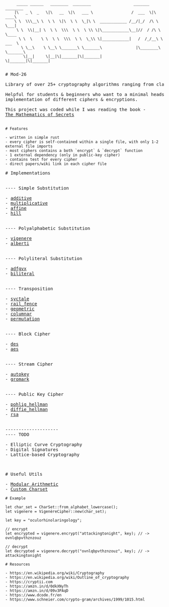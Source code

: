 ```

     _____ ______   ________  ________                   _______  ________     
    |\   _ \  _   \|\   __  \|\   ___ \                 /  ___  \|\   ____\    
    \ \  \\\__\ \  \ \  \|\  \ \  \_|\ \  ____________ /__/|_/  /\ \  \___|    
     \ \  \\|__| \  \ \  \\\  \ \  \ \\ \|\____________\__|//  / /\ \  \____   
      \ \  \    \ \  \ \  \\\  \ \  \_\\ \|____________|   /  /_/__\ \  ___  \ 
       \ \__\    \ \__\ \_______\ \_______\               |\________\ \_______\
        \|__|     \|__|\|_______|\|_______|                \|_______|\|_______|
                                                                           

```



<pre>
# Mod-26

Library of over 25+ cryptography algorithms ranging from classical to modern. 

Helpful for students & beginners who want to a minimal headstart-
implementation of different ciphers & encryptions.

This project was coded while I was reading the book -
<a href="https://amzn.in/d/0dkXNyTh">The Mathematics of Secrets</a>

</pre>


```
# Features

- written in simple rust
- every cipher is self-contained within a single file, with only 1-2 external file imports
- most ciphers contains a both `encrypt` & `decrypt` function
- 1 external dependency (only in public-key cipher) 
- contains test for every cipher
- direct papers/wiki link in each cipher file

```


<pre>
# Implementations


---- Simple Substitution

- <a href="/src/simple_substitution/additive.rs">additive</a>
- <a href="/src/simple_substitution/multiplicative.rs">multiplicative</a>
- <a href="/src/simple_substitution/affine.rs">affine</a>
- <a href="/src/simple_substitution/hill.rs">hill</a>


---- Polyalphabetic Substitution

- <a href="/src/polyalphebatic_substitution/vigenere.rs">vigenere</a>
- <a href="/src/polyalphebatic_substitution/alberti.rs">alberti</a>


---- Polyliteral Substitution

- <a href="/src/polyliteral/adfgvx.rs">adfgvx</a>
- <a href="/src/polyliteral/biliteral.rs">biliteral</a>


---- Transposition

- <a href="/src/transposition/scytale.rs">syctale</a>
- <a href="/src/transposition/rail_fence.rs">rail_fence</a>
- <a href="/src/transposition/geometric.rs">geometric</a>
- <a href="/src/transposition/columnar.rs">columnar</a>
- <a href="/src/transposition/permutation.rs">permutation</a>


---- Block Cipher

- <a href="/src/block/des.rs">des</a>
- <a href="/src/block/aes.rs">aes</a>


---- Stream Cipher

- <a href="/src/stream/autokey.rs">autokey</a>
- <a href="/src/stream/gromark.rs">gromark</a>


---- Public Key Cipher

- <a href="/src/public_key/pohlig_hellman.rs">pohlig_hellman</a>
- <a href="/src/public_key/deffie_hellman_key_exchange.rs">diffie_hellman</a>
- <a href="/src/public_key/rsa.rs">rsa</a>


--------------------
---- TODO

- Elliptic Curve Cryptography
- Digital Signatures
- Lattice-based Cryptography

</pre>


<pre>

# Useful Utils

- <a href="/src/utils/mod_arithmetic.rs">Modular Arithmetic</a>
- <a href="/src/utils/char_set.rs">Custom Charset</a>
</pre>

```
# Example 

let char_set = CharSet::from_alphabet_lowercase();
let vigenere = VigenèreCipher::new(char_set);

let key = "oculorhinolaringology";

// encrypt
let encrypted = vigenere.encrypt("attackingtonight", key); // -> ovnlqbpvthznzouz 

// decrypt
let decrypted = vigenere.decrypt("ovnlqbpvthznzouz", key); // -> attackingtonight
```


```
# Resources

- https://en.wikipedia.org/wiki/Cryptography
- https://en.wikipedia.org/wiki/Outline_of_cryptography
- https://cryptii.com
- https://amzn.in/d/0dkXNyTh
- https://amzn.in/d/09v3PAqD
- https://www.dcode.fr/en
- https://www.schneier.com/crypto-gram/archives/1999/1015.html
```
